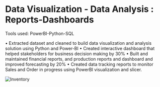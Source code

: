 # Data Visualization - Data Analysis : Reports-Dashboards
Tools used: PowerBI-Python-SQL

•	Extracted dataset and cleaned  to build data visualization and analysis solution using Python and Power-BI
•	Created interactive dashboard that helped stakeholders for business decision making by 30%
•	Built and maintained financial reports, and production reports and dashboard and improved forecasting by 20%
•	Created data tracking reports to monitor Sales and Order in progress using PowerBI visualization and slicer.

![Inventory](https://user-images.githubusercontent.com/43505777/211214433-d922aa4a-d949-4061-b088-da33799fd90d.png)
